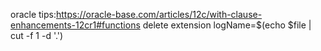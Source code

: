 oracle tips:https://oracle-base.com/articles/12c/with-clause-enhancements-12cr1#functions
delete extension logName=$(echo $file | cut -f 1 -d '.')
